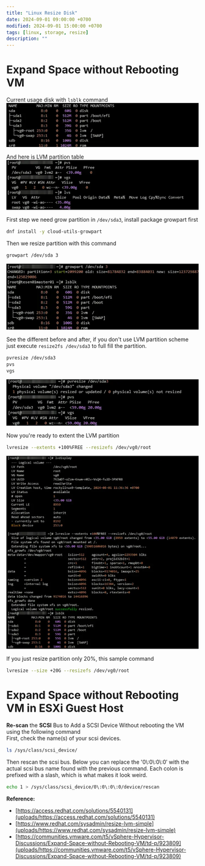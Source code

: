```yaml
---
title: "Linux Resize Disk"
date: 2024-09-01 09:00:00 +0700
modified: 2024-09-01 15:00:00 +0700
tags: [linux, storage, resize]
description: ""
---
```


# **Expand Space without Rebooting VM**
Current usage disk with `lsblk` command
![disk-overview.webp](uploads/disk-overview.webp)  

And here is LVM partition table  
![lvm-overview.webp](uploads/lvm-overview.webp)

First step we need grow partition in `/dev/sda3`, install package growpart first  
```bash
dnf install -y cloud-utils-growpart
```

Then we resize partition with this command
```bash
growpart /dev/sda 3
```

![growpart-result.webp](uploads/growpart-result.webp)

See the different before and after, if you don't use LVM partition scheme just execute `resize2fs /dev/sda3` to full fill the partition.
```bash
pvresize /dev/sda3
pvs
vgs
```

![pvresize-result.webp](uploads/pvresize-result.webp)

Now you're ready to extent the LVM partition
```bash
lvresize --extents +100%FREE --resizefs /dev/vg0/root
```

![lvm-result.webp](uploads/lvm-result.webp)

If you just resize partition only 20%, this sample command
```bash
lvresize --size +20G --resizefs /dev/vg0/root
```


# **Expand Space without Rebooting VM in ESXi Guest Host**
**Re-scan** the **SCSI** Bus to Add a SCSI Device Without rebooting the VM using the following command  
First, check the name(s) of your scsi devices.  
```bash
ls /sys/class/scsi_device/
```

Then rescan the scsi bus. Below you can replace the '0\\:0\\:0\\:0′ with the actual scsi bus name found with the previous command. Each colon is prefixed with a slash, which is what makes it look weird.
```bash
echo 1 > /sys/class/scsi_device/0\:0\:0\:0/device/rescan
```

**Reference:**  
- [https://access.redhat.com/solutions/5540131](uploads/https://access.redhat.com/solutions/5540131)  
- [https://www.redhat.com/sysadmin/resize-lvm-simple](uploads/https://www.redhat.com/sysadmin/resize-lvm-simple)  
- [https://communities.vmware.com/t5/vSphere-Hypervisor-Discussions/Expand-Space-without-Rebooting-VM/td-p/923809](uploads/https://communities.vmware.com/t5/vSphere-Hypervisor-Discussions/Expand-Space-without-Rebooting-VM/td-p/923809)